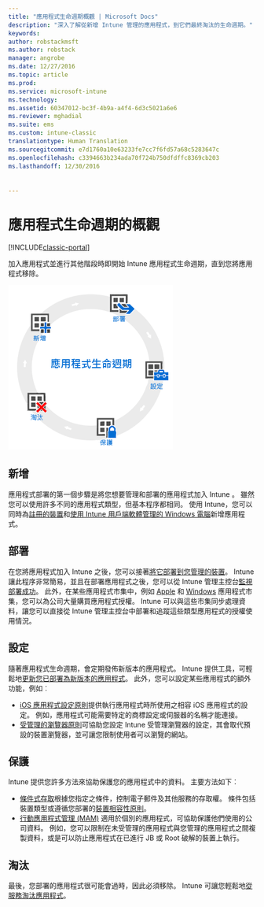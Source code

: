 ```yaml
---
title: "應用程式生命週期概觀 | Microsoft Docs"
description: "深入了解從新增 Intune 管理的應用程式，到它們最終淘汰的生命週期。"
keywords: 
author: robstackmsft
ms.author: robstack
manager: angrobe
ms.date: 12/27/2016
ms.topic: article
ms.prod: 
ms.service: microsoft-intune
ms.technology: 
ms.assetid: 60347012-bc3f-4b9a-a4f4-6d3c5021a6e6
ms.reviewer: mghadial
ms.suite: ems
ms.custom: intune-classic
translationtype: Human Translation
ms.sourcegitcommit: e7d1760a10e63233fe7cc7f6fd57a68c5283647c
ms.openlocfilehash: c3394663b234ada70f724b750dfdffc8369cb203
ms.lasthandoff: 12/30/2016


---
```


# <a name="overview-of-the-app-lifecycle"></a>應用程式生命週期的概觀

[!INCLUDE[classic-portal](../includes/classic-portal.md)]

加入應用程式並進行其他階段時即開始 Intune 應用程式生命週期，直到您將應用程式移除。

![應用程式生命週期](./media/app-lifecycle.png "Intune 應用程式生命週期")

## <a name="add"></a>新增

應用程式部署的第一個步驟是將您想要管理和部署的應用程式加入 Intune 。 雖然您可以使用許多不同的應用程式類型，但基本程序都相同。 使用 Intune，您可以同時為[註冊的裝置](add-apps-for-mobile-devices-in-microsoft-intune.md)和[使用 Intune 用戶端軟體管理的 Windows 電腦](add-apps-for-windows-pcs-in-microsoft-intune.md)新增應用程式。

## <a name="deploy"></a>部署

在您將應用程式加入 Intune 之後，您可以接著[將它部署到您管理的裝置](deploy-apps.md)。 Intune 讓此程序非常簡易，並且在部署應用程式之後，您可以從 Intune 管理主控台[監視部署成功](monitor-apps-in-microsoft-intune.md)。 此外，在某些應用程式市集中，例如 [Apple](manage-ios-apps-you-purchased-through-a-volume-purchase-program-with-microsoft-intune.md) 和 [Windows](manage-apps-you-purchased-from-the-windows-store-for-business-with-microsoft-intune.md) 應用程式市集，您可以為公司大量購買應用程式授權。 Intune 可以與這些市集同步處理資料，讓您可以直接從 Intune 管理主控台中部署和追蹤這些類型應用程式的授權使用情況。

## <a name="configure"></a>設定

隨著應用程式生命週期，會定期發佈新版本的應用程式。 Intune 提供工具，可輕鬆地[更新您已部署為新版本的應用程式](update-apps-using-microsoft-intune.md)。 此外，您可以設定某些應用程式的額外功能，例如︰
- [iOS 應用程式設定原則](configure-ios-apps-with-mobile-app-configuration-policies-in-microsoft-intune.md)提供執行應用程式時所使用之相容 iOS 應用程式的設定。 例如，應用程式可能需要特定的商標設定或伺服器的名稱才能連接。
- [受管理的瀏覽器原則](manage-internet-access-using-managed-browser-policies.md)可協助您設定 Intune 受管理瀏覽器的設定，其會取代預設的裝置瀏覽器，並可讓您限制使用者可以瀏覽的網站。

## <a name="protect"></a>保護

Intune 提供您許多方法來協助保護您的應用程式中的資料。 主要方法如下︰
- [條件式存取](restrict-access-to-email-and-o365-services-with-microsoft-intune.md)根據您指定之條件，控制電子郵件及其他服務的存取權。 條件包括裝置類型或遵循您部署的[裝置相容性原則](introduction-to-device-compliance-policies-in-microsoft-intune.md)。
- [行動應用程式管理 (MAM)](protect-app-data-using-mobile-app-management-policies-with-microsoft-intune.md) 適用於個別的應用程式，可協助保護他們使用的公司資料。 例如，您可以限制在未受管理的應用程式與您管理的應用程式之間複製資料，或是可以防止應用程式在已進行 JB 或 Root 破解的裝置上執行。

## <a name="retire"></a>淘汰

最後，您部署的應用程式很可能會過時，因此必須移除。 Intune 可讓您輕鬆地[從服務淘汰應用程式](retire-apps-using-microsoft-intune.md)。

